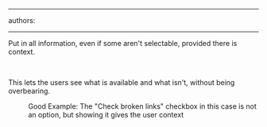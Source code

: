 

---
authors:

---




<span class='intro'> <p>Put in all information, even if some aren't selectable, provided there is context.</p> </span>

​<div>This lets the users see what is available and what isn't, without being overbearing.</div>
<dl class="goodImage"><dt><img src="http&#58;//www.ssw.com.au/ssw/Standards/Rules/Images/BadScanOptions.gif" alt="" /></dt>
<dd>Good Example&#58; The &quot;Check broken links&quot; checkbox in this case is not an option, but showing it gives the user context</dd></dl>


